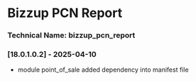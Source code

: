 # Bizzup PCN Report

### Technical Name: bizzup_pcn_report


### [18.0.1.0.2] - 2025-04-10

-  module point_of_sale added dependency into manifest file
